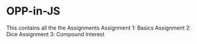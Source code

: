 # OPP-in-JS
This contains all the the Assignments
Assignment 1: Basics 
Assignment 2: Dice
Assignment 3: Compound Interest
